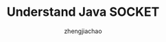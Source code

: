 ---
title: Understand Java SOCKET
categories: topics java
excerpt: understand java io series
tags: [java]
author: zhengjiachao
---